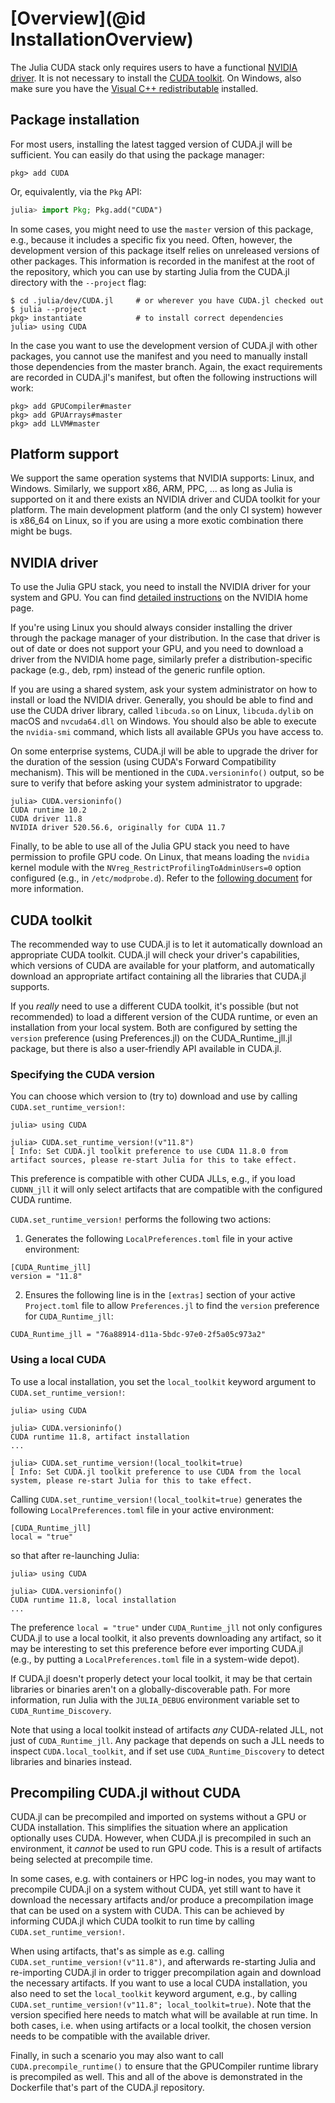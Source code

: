 # [Overview](@id InstallationOverview)

The Julia CUDA stack only requires users to have a functional [NVIDIA
driver](https://www.nvidia.com/Download/index.aspx). It is not necessary to install the
[CUDA toolkit](https://developer.nvidia.com/cuda-downloads). On Windows, also make sure you
have the [Visual C++ redistributable](https://aka.ms/vs/16/release/vc_redist.x64.exe)
installed.



## Package installation

For most users, installing the latest tagged version of CUDA.jl will be sufficient. You can
easily do that using the package manager:

```
pkg> add CUDA
```

Or, equivalently, via the `Pkg` API:

```julia
julia> import Pkg; Pkg.add("CUDA")
```

In some cases, you might need to use the `master` version of this package, e.g., because it
includes a specific fix you need. Often, however, the development version of this package
itself relies on unreleased versions of other packages. This information is recorded in the
manifest at the root of the repository, which you can use by starting Julia from the CUDA.jl
directory with the `--project` flag:

```
$ cd .julia/dev/CUDA.jl     # or wherever you have CUDA.jl checked out
$ julia --project
pkg> instantiate            # to install correct dependencies
julia> using CUDA
```

In the case you want to use the development version of CUDA.jl with other packages, you
cannot use the manifest and you need to manually install those dependencies from the master
branch. Again, the exact requirements are recorded in CUDA.jl's manifest, but often the
following instructions will work:

```
pkg> add GPUCompiler#master
pkg> add GPUArrays#master
pkg> add LLVM#master
```



## Platform support

We support the same operation systems that NVIDIA supports: Linux, and Windows. Similarly,
we support x86, ARM, PPC, ... as long as Julia is supported on it and there exists an NVIDIA
driver and CUDA toolkit for your platform. The main development platform (and the only CI
system) however is x86_64 on Linux, so if you are using a more exotic combination there
might be bugs.



## NVIDIA driver

To use the Julia GPU stack, you need to install the NVIDIA driver for your system and GPU.
You can find [detailed instructions](https://www.nvidia.com/Download/index.aspx) on the
NVIDIA home page.

If you're using Linux you should always consider installing the driver through the package
manager of your distribution. In the case that driver is out of date or does not support
your GPU, and you need to download a driver from the NVIDIA home page, similarly prefer a
distribution-specific package (e.g., deb, rpm) instead of the generic runfile option.

If you are using a shared system, ask your system administrator on how to install or load
the NVIDIA driver. Generally, you should be able to find and use the CUDA driver library,
called `libcuda.so` on Linux, `libcuda.dylib` on macOS and `nvcuda64.dll` on Windows. You
should also be able to execute the `nvidia-smi` command, which lists all available GPUs you
have access to.

On some enterprise systems, CUDA.jl will be able to upgrade the driver for the duration of
the session (using CUDA's Forward Compatibility mechanism). This will be mentioned in the
`CUDA.versioninfo()` output, so be sure to verify that before asking your system
administrator to upgrade:

```
julia> CUDA.versioninfo()
CUDA runtime 10.2
CUDA driver 11.8
NVIDIA driver 520.56.6, originally for CUDA 11.7
```

Finally, to be able to use all of the Julia GPU stack you need to have permission to profile
GPU code. On Linux, that means loading the `nvidia` kernel module with the
`NVreg_RestrictProfilingToAdminUsers=0` option configured (e.g., in `/etc/modprobe.d`).
Refer to the [following
document](https://developer.nvidia.com/nvidia-development-tools-solutions-ERR_NVGPUCTRPERM-permission-issue-performance-counters)
for more information.



## CUDA toolkit

The recommended way to use CUDA.jl is to let it automatically download an appropriate CUDA
toolkit. CUDA.jl will check your driver's capabilities, which versions of CUDA are available
for your platform, and automatically download an appropriate artifact containing all the
libraries that CUDA.jl supports.

If you *really* need to use a different CUDA toolkit, it's possible (but not recommended) to
load a different version of the CUDA runtime, or even an installation from your local
system. Both are configured by setting the `version` preference (using Preferences.jl) on
the CUDA\_Runtime\_jll.jl package, but there is also a user-friendly API available in CUDA.jl.

### Specifying the CUDA version

You can choose which version to (try to) download and use by calling
`CUDA.set_runtime_version!`:

```
julia> using CUDA

julia> CUDA.set_runtime_version!(v"11.8")
[ Info: Set CUDA.jl toolkit preference to use CUDA 11.8.0 from artifact sources, please re-start Julia for this to take effect.
```

This preference is compatible with other CUDA JLLs, e.g., if you load `CUDNN_jll` it will
only select artifacts that are compatible with the configured CUDA runtime.

`CUDA.set_runtime_version!` performs the following two actions:

1. Generates the following `LocalPreferences.toml` file in your active environment:

```
[CUDA_Runtime_jll]
version = "11.8"
```

2. Ensures the following line is in the `[extras]` section of your active `Project.toml` file to allow `Preferences.jl` to find the `version` preference for `CUDA_Runtime_jll`:

```
CUDA_Runtime_jll = "76a88914-d11a-5bdc-97e0-2f5a05c973a2"
```

### Using a local CUDA

To use a local installation, you set the `local_toolkit` keyword argument to
`CUDA.set_runtime_version!`:

```
julia> using CUDA

julia> CUDA.versioninfo()
CUDA runtime 11.8, artifact installation
...

julia> CUDA.set_runtime_version!(local_toolkit=true)
[ Info: Set CUDA.jl toolkit preference to use CUDA from the local system, please re-start Julia for this to take effect.
```

Calling `CUDA.set_runtime_version!(local_toolkit=true)` generates the following `LocalPreferences.toml` file in
your active environment:

```
[CUDA_Runtime_jll]
local = "true"
```

so that after re-launching Julia:

```
julia> using CUDA

julia> CUDA.versioninfo()
CUDA runtime 11.8, local installation
...
```

The preference `local = "true"` under `CUDA_Runtime_jll` not only configures CUDA.jl to use a local toolkit, it also prevents
downloading any artifact, so it may be interesting to set this preference before ever
importing CUDA.jl (e.g., by putting a `LocalPreferences.toml` file in a system-wide depot).

If CUDA.jl doesn't properly detect your local toolkit, it may be that certain libraries or
binaries aren't on a globally-discoverable path. For more information, run Julia with the
`JULIA_DEBUG` environment variable set to `CUDA_Runtime_Discovery`.

Note that using a local toolkit instead of artifacts *any* CUDA-related JLL, not just of
`CUDA_Runtime_jll`. Any package that depends on such a JLL needs to inspect
`CUDA.local_toolkit`, and if set use `CUDA_Runtime_Discovery` to detect libraries and
binaries instead.


## Precompiling CUDA.jl without CUDA

CUDA.jl can be precompiled and imported on systems without a GPU or CUDA installation. This
simplifies the situation where an application optionally uses CUDA. However, when CUDA.jl
is precompiled in such an environment, it *cannot* be used to run GPU code. This is a
result of artifacts being selected at precompile time.

In some cases, e.g. with containers or HPC log-in nodes, you may want to precompile CUDA.jl
on a system without CUDA, yet still want to have it download the necessary artifacts and/or
produce a precompilation image that can be used on a system with CUDA. This can be achieved
by informing CUDA.jl which CUDA toolkit to run time by calling `CUDA.set_runtime_version!`.

When using artifacts, that's as simple as e.g. calling `CUDA.set_runtime_version!(v"11.8")`,
and afterwards re-starting Julia and re-importing CUDA.jl in order to trigger precompilation
again and download the necessary artifacts. If you want to use a local CUDA installation,
you also need to set the `local_toolkit` keyword argument, e.g., by calling
`CUDA.set_runtime_version!(v"11.8"; local_toolkit=true)`. Note that the version specified
here needs to match what will be available at run time. In both cases, i.e. when using
artifacts or a local toolkit, the chosen version needs to be compatible with the available
driver.

Finally, in such a scenario you may also want to call `CUDA.precompile_runtime()` to ensure
that the GPUCompiler runtime library is precompiled as well. This and all of the above is
demonstrated in the Dockerfile that's part of the CUDA.jl repository.
